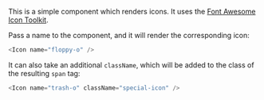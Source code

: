 This is a simple component which renders icons. It uses the [Font Awesome Icon Toolkit](http://fontawesome.io/).

Pass a name to the component, and it will render the corresponding icon:

```javascript
<Icon name="floppy-o" />
```

It can also take an additional `className`, which will be added to the class of the resulting `span` tag:

```javascript
<Icon name="trash-o" className="special-icon" />
```
